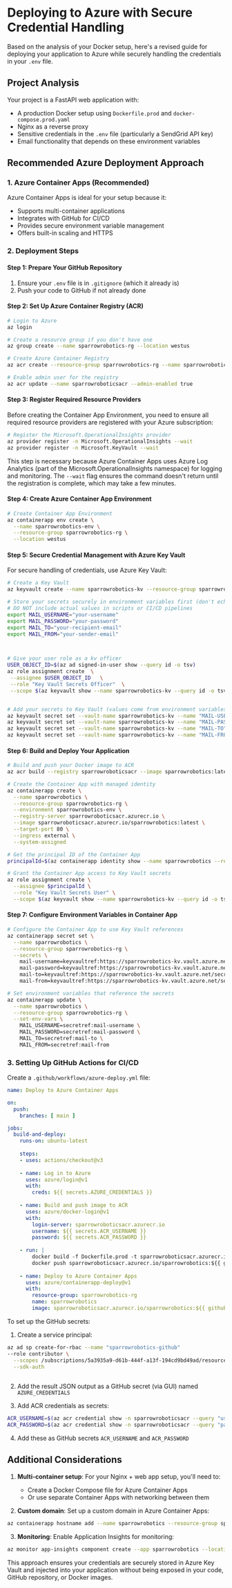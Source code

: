 # Deploying to Azure with Secure Credential Handling

Based on the analysis of your Docker setup, here's a revised guide for deploying your application to Azure while securely handling the credentials in your `.env` file.

## Project Analysis

Your project is a FastAPI web application with:
- A production Docker setup using `Dockerfile.prod` and `docker-compose.prod.yaml`
- Nginx as a reverse proxy
- Sensitive credentials in the `.env` file (particularly a SendGrid API key)
- Email functionality that depends on these environment variables

## Recommended Azure Deployment Approach

### 1. Azure Container Apps (Recommended)

Azure Container Apps is ideal for your setup because it:
- Supports multi-container applications
- Integrates with GitHub for CI/CD
- Provides secure environment variable management
- Offers built-in scaling and HTTPS

### 2. Deployment Steps

#### Step 1: Prepare Your GitHub Repository

1. Ensure your `.env` file is in `.gitignore` (which it already is)
2. Push your code to GitHub if not already done

#### Step 2: Set Up Azure Container Registry (ACR)

```bash
# Login to Azure
az login

# Create a resource group if you don't have one
az group create --name sparrowrobotics-rg --location westus

# Create Azure Container Registry
az acr create --resource-group sparrowrobotics-rg --name sparrowroboticsacr --sku Basic

# Enable admin user for the registry
az acr update --name sparrowroboticsacr --admin-enabled true
```

#### Step 3: Register Required Resource Providers

Before creating the Container App Environment, you need to ensure all required resource providers are registered with your Azure subscription:

```bash
# Register the Microsoft.OperationalInsights provider
az provider register -n Microsoft.OperationalInsights --wait
az provider register -n Microsoft.KeyVault --wait
```

This step is necessary because Azure Container Apps uses Azure Log Analytics (part of the Microsoft.OperationalInsights namespace) for logging and monitoring. The `--wait` flag ensures the command doesn't return until the registration is complete, which may take a few minutes.

#### Step 4: Create Azure Container App Environment

```bash
# Create Container App Environment
az containerapp env create \
  --name sparrowrobotics-env \
  --resource-group sparrowrobotics-rg \
  --location westus
```

#### Step 5: Secure Credential Management with Azure Key Vault

For secure handling of credentials, use Azure Key Vault:

```bash
# Create a Key Vault
az keyvault create --name sparrowrobotics-kv --resource-group sparrowrobotics-rg --location westus

# Store your secrets securely in environment variables first (don't echo them)
# DO NOT include actual values in scripts or CI/CD pipelines
export MAIL_USERNAME="your-username"
export MAIL_PASSWORD="your-password"
export MAIL_TO="your-recipient-email"
export MAIL_FROM="your-sender-email"



# Give your user role as a kv officer
USER_OBJECT_ID=$(az ad signed-in-user show --query id -o tsv)
az role assignment create  \
 --assignee $USER_OBJECT_ID   \
 --role "Key Vault Secrets Officer"  \
 --scope $(az keyvault show --name sparrowrobotics-kv --query id -o tsv)


# Add your secrets to Key Vault (values come from environment variables)
az keyvault secret set --vault-name sparrowrobotics-kv --name "MAIL-USERNAME" --value "$MAIL_USERNAME"
az keyvault secret set --vault-name sparrowrobotics-kv --name "MAIL-PASSWORD" --value "$MAIL_PASSWORD"
az keyvault secret set --vault-name sparrowrobotics-kv --name "MAIL-TO" --value "$MAIL_TO"
az keyvault secret set --vault-name sparrowrobotics-kv --name "MAIL-FROM" --value "$MAIL_FROM"
```

#### Step 6: Build and Deploy Your Application

```bash
# Build and push your Docker image to ACR
az acr build --registry sparrowroboticsacr --image sparrowrobotics:latest .

# Create the Container App with managed identity
az containerapp create \
  --name sparrowrobotics \
  --resource-group sparrowrobotics-rg \
  --environment sparrowrobotics-env \
  --registry-server sparrowroboticsacr.azurecr.io \
  --image sparrowroboticsacr.azurecr.io/sparrowrobotics:latest \
  --target-port 80 \
  --ingress external \
  --system-assigned

# Get the principal ID of the Container App
principalId=$(az containerapp identity show --name sparrowrobotics --resource-group sparrowrobotics-rg --query principalId -o tsv)

# Grant the Container App access to Key Vault secrets
az role assignment create \
  --assignee $principalId \
  --role "Key Vault Secrets User" \
  --scope $(az keyvault show --name sparrowrobotics-kv --query id -o tsv)
```

#### Step 7: Configure Environment Variables in Container App

```bash
# Configure the Container App to use Key Vault references
az containerapp secret set \
  --name sparrowrobotics \
  --resource-group sparrowrobotics-rg \
  --secrets \
    mail-username=keyvaultref:https://sparrowrobotics-kv.vault.azure.net/secrets/MAIL-USERNAME,identityref:system \
    mail-password=keyvaultref:https://sparrowrobotics-kv.vault.azure.net/secrets/MAIL-PASSWORD,identityref:system \
    mail-to=keyvaultref:https://sparrowrobotics-kv.vault.azure.net/secrets/MAIL-TO,identityref:system \
    mail-from=keyvaultref:https://sparrowrobotics-kv.vault.azure.net/secrets/MAIL-FROM,identityref:system

# Set environment variables that reference the secrets
az containerapp update \
  --name sparrowrobotics \
  --resource-group sparrowrobotics-rg \
  --set-env-vars \
    MAIL_USERNAME=secretref:mail-username \
    MAIL_PASSWORD=secretref:mail-password \
    MAIL_TO=secretref:mail-to \
    MAIL_FROM=secretref:mail-from
```

### 3. Setting Up GitHub Actions for CI/CD

Create a `.github/workflows/azure-deploy.yml` file:

```yaml
name: Deploy to Azure Container Apps

on:
  push:
    branches: [ main ]

jobs:
  build-and-deploy:
    runs-on: ubuntu-latest
    
    steps:
    - uses: actions/checkout@v3
    
    - name: Log in to Azure
      uses: azure/login@v1
      with:
        creds: ${{ secrets.AZURE_CREDENTIALS }}
    
    - name: Build and push image to ACR
      uses: azure/docker-login@v1
      with:
        login-server: sparrowroboticsacr.azurecr.io
        username: ${{ secrets.ACR_USERNAME }}
        password: ${{ secrets.ACR_PASSWORD }}
    
    - run: |
        docker build -f Dockerfile.prod -t sparrowroboticsacr.azurecr.io/sparrowrobotics:${{ github.sha }} .
        docker push sparrowroboticsacr.azurecr.io/sparrowrobotics:${{ github.sha }}
    
    - name: Deploy to Azure Container Apps
      uses: azure/containerapp-deploy@v1
      with:
        resource-group: sparrowrobotics-rg
        name: sparrowrobotics
        image: sparrowroboticsacr.azurecr.io/sparrowrobotics:${{ github.sha }}
```

To set up the GitHub secrets:

1. Create a service principal:
```bash
az ad sp create-for-rbac --name "sparrowrobotics-github" 
--role contributor \
  --scopes /subscriptions/5a3935a9-d61b-444f-a13f-194cd9bd49ad/resourceGroups/sparrowrobotics-rg \
  --sdk-auth
  
```

2. Add the result JSON output as a GitHub secret (via GUI) named `AZURE_CREDENTIALS`

3. Add ACR credentials as secrets:
```bash
ACR_USERNAME=$(az acr credential show -n sparrowroboticsacr --query "username" -o tsv)
ACR_PASSWORD=$(az acr credential show -n sparrowroboticsacr --query "passwords[0].value" -o tsv)
```

4. Add these as GitHub secrets `ACR_USERNAME` and `ACR_PASSWORD`

## Additional Considerations

1. **Multi-container setup**: For your Nginx + web app setup, you'll need to:
   - Create a Docker Compose file for Azure Container Apps
   - Or use separate Container Apps with networking between them

2. **Custom domain**: Set up a custom domain in Azure Container Apps:
```bash
az containerapp hostname add --name sparrowrobotics --resource-group sparrowrobotics-rg --hostname www.sparrowrobotics.ca
```

3. **Monitoring**: Enable Application Insights for monitoring:
```bash
az monitor app-insights component create --app sparrowrobotics --location westus --resource-group sparrowrobotics-rg
```

This approach ensures your credentials are securely stored in Azure Key Vault and injected into your application without being exposed in your code, GitHub repository, or Docker images.